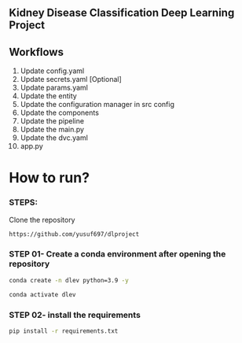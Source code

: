 ## Kidney Disease Classification Deep Learning Project

## Workflows

1. Update config.yaml
2. Update secrets.yaml [Optional]
3. Update params.yaml
4. Update the entity
5. Update the configuration manager in src config
6. Update the components
7. Update the pipeline 
8. Update the main.py
9. Update the dvc.yaml
10. app.py

# How to run?
### STEPS:

Clone the repository

```bash
https://github.com/yusuf697/dlproject
```
### STEP 01- Create a conda environment after opening the repository

```bash
conda create -n dlev python=3.9 -y
```

```bash
conda activate dlev
```


### STEP 02- install the requirements
```bash
pip install -r requirements.txt
```

